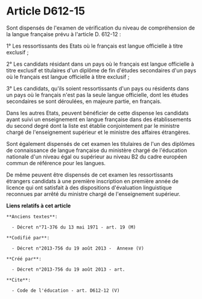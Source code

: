 # Article D612-15

Sont dispensés de l'examen de vérification du niveau de compréhension de la langue française prévu à l'article D. 612-12 : 

1° Les ressortissants des Etats où le français est langue officielle à titre exclusif ; 

2° Les candidats résidant dans un pays où le français est langue officielle à titre exclusif et titulaires d'un diplôme de
fin d'études secondaires d'un pays où le français est langue officielle à titre exclusif ; 

3° Les candidats, qu'ils soient ressortissants d'un pays ou résidents dans un pays où le français n'est pas la seule langue
officielle, dont les études secondaires se sont déroulées, en majeure partie, en français. 

Dans les autres Etats, peuvent bénéficier de cette dispense les candidats ayant suivi un enseignement en langue française
dans des établissements du second degré dont la liste est établie conjointement par le ministre chargé de l'enseignement
supérieur et le ministre des affaires étrangères. 

Sont également dispensés de cet examen les titulaires de l'un des diplômes de connaissance de langue française du ministère
chargé de l'éducation nationale d'un niveau égal ou supérieur au niveau B2 du cadre européen commun de référence pour les
langues. 

De même peuvent être dispensés de cet examen les ressortissants étrangers candidats à une première inscription en première
année de licence qui ont satisfait à des dispositions d'évaluation linguistique reconnues par arrêté du ministre chargé de
l'enseignement supérieur.

**Liens relatifs à cet article**

	**Anciens textes**:

	  - Décret n°71-376 du 13 mai 1971 - art. 19 (M)

	**Codifié par**:

	  - Décret n°2013-756 du 19 août 2013 -  Annexe (V)

	**Créé par**:

	  - Décret n°2013-756 du 19 août 2013 - art.

	**Cite**:

	  - Code de l'éducation - art. D612-12 (V)
